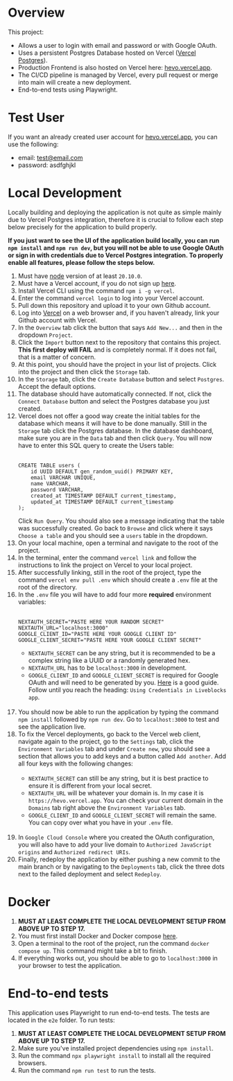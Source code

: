 # Overview

This project:
<br>

- Allows a user to login with email and password or with Google OAuth.
- Uses a persistent Postgres Database hosted on Vercel ([Vercel Postgres](https://vercel.com/docs/storage/vercel-postgres)).
- Production Frontend is also hosted on Vercel here: [hevo.vercel.app](https://hevo.vercel.app).
- The CI/CD pipeline is managed by Vercel, every pull request or merge into main will create a new deployment.
- End-to-end tests using Playwright.

# Test User

If you want an already created user account for [hevo.vercel.app](https://hevo.vercel.app), you can use the following:

- email: test@email.com
- password: asdfghjkl

# Local Development

Locally building and deploying the application is not quite as simple mainly due to Vercel Postgres integration, therefore it is crucial to follow each step below precisely for the application to build properly.

**If you just want to see the UI of the application build locally, you can run `npm install` and `npm run dev`, but you will not be able to use Google OAuth or sign in with credentials due to Vercel Postgres integration. To properly enable all features, please follow the steps below.**

1. Must have [node](https://nodejs.org/en/download) version of at least `20.10.0`.
2. Must have a Vercel account, if you do not sign up [here](https://vercel.com/signup).
3. Install Vercel CLI using the command `npm i -g vercel`.
4. Enter the command `vercel login` to log into your Vercel account.
5. Pull down this repository and upload it to your own Github account.
6. Log into [Vercel](https://vercel.com/login) on a web browser and, if you haven't already, link your Github account with Vercel.
7. In the `Overview` tab click the button that says `Add New...` and then in the dropdown `Project`.
8. Click the `Import` button next to the repository that contains this project. **This first deploy will FAIL** and is completely normal. If it does not fail, that is a matter of concern.
9. At this point, you should have the project in your list of projects. Click into the project and then click the `Storage` tab.
10. In the `Storage` tab, click the `Create Database` button and select `Postgres`. Accept the default options.
11. The database should have automatically connected. If not, click the `Connect Database` button and select the Postgres database you just created.
12. Vercel does not offer a good way create the initial tables for the database which means it will have to be done manually. Still in the `Storage` tab click the Postgres database. In the database dashboard, make sure you are in the `Data` tab and then click `Query`. You will now have to enter this SQL query to create the Users table:
    <br><br>
    ```
    CREATE TABLE users (
        id UUID DEFAULT gen_random_uuid() PRIMARY KEY,
        email VARCHAR UNIQUE,
        name VARCHAR,
        password VARCHAR,
        created_at TIMESTAMP DEFAULT current_timestamp,
        updated_at TIMESTAMP DEFAULT current_timestamp
    );
    ```
    Click `Run Query`. You should also see a message indicating that the table was successfully created. Go back to `Browse` and click where it says `Choose a table` and you should see a `users` table in the dropdown.
13. On your local machine, open a terminal and navigate to the root of the project.
14. In the terminal, enter the command `vercel link` and follow the instructions to link the project on Vercel to your local project.
15. After successfully linking, still in the root of the project, type the command `vercel env pull .env` which should create a `.env` file at the root of the directory.
16. In the `.env` file you will have to add four more **required** environment variables:
    <br><br>
    ```
    NEXTAUTH_SECRET="PASTE HERE YOUR RANDOM SECRET"
    NEXTAUTH_URL="localhost:3000"
    GOOGLE_CLIENT_ID="PASTE HERE YOUR GOOGLE CLIENT ID"
    GOOGLE_CLIENT_SECRET="PASTE HERE YOUR GOOGLE CLIENT SECRET"
    ```
    - `NEXTAUTH_SECRET` can be any string, but it is recommended to be a complex string like a UUID or a randomly generated hex.
    - `NEXTAUTH_URL` has to be `localhost:3000` in development.
    - `GOOGLE_CLIENT_ID` and `GOOGLE_CLIENT_SECRET` is required for Google OAuth and will need to be generated by you. [Here](https://liveblocks.io/blog/how-to-add-google-authentication-to-your-nextjs-liveblocks-app-with-nextauthjs) is a good guide. Follow until you reach the heading: `Using Credentials in Liveblocks app`.
      <br><br>
17. You should now be able to run the application by typing the command `npm install` followed by `npm run dev`. Go to `localhost:3000` to test and see the application live.
18. To fix the Vercel deployments, go back to the Vercel web client, navigate again to the project, go to the `Settings` tab, click the `Environment Variables` tab and under `Create new`, you should see a section that allows you to add keys and a button called `Add another`. Add all four keys with the following changes:
    <br><br>
    - `NEXTAUTH_SECRET` can still be any string, but it is best practice to ensure it is different from your local secret.
    - `NEXTAUTH_URL` will be whatever your domain is. In my case it is `https://hevo.vercel.app`. You can check your current domain in the `Domains` tab right above the `Environment Variables` tab.
    - `GOOGLE_CLIENT_ID` and `GOOGLE_CLIENT_SECRET` will remain the same. You can copy over what you have in your `.env` file.
      <br><br>
19. In `Google Cloud Console` where you created the OAuth configuration, you will also have to add your live domain to `Authorized JavaScript origins` and `Authorized redirect URIs`.
20. Finally, redeploy the application by either pushing a new commit to the main branch or by navigating to the `Deployments` tab, click the three dots next to the failed deployment and select `Redeploy`.

# Docker

1. **MUST AT LEAST COMPLETE THE LOCAL DEVELOPMENT SETUP FROM ABOVE UP TO STEP 17.**
2. You must first install Docker and Docker compose [here](https://docs.docker.com/compose/install/).
3. Open a terminal to the root of the project, run the command `docker compose up`. This command might take a bit to finish.
4. If everything works out, you should be able to go to `localhost:3000` in your browser to test the application.

# End-to-end tests

This application uses Playwright to run end-to-end tests. The tests are located in the `e2e` folder.
To run tests:

1. **MUST AT LEAST COMPLETE THE LOCAL DEVELOPMENT SETUP FROM ABOVE UP TO STEP 17.**
2. Make sure you've installed project dependencies using `npm install`.
3. Run the command `npx playwright install` to install all the required browsers.
4. Run the command `npm run test` to run the tests.
